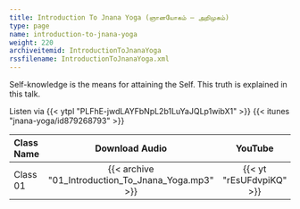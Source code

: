 ```yaml
---
title: Introduction To Jnana Yoga (ஞானயோகம் – அறிமுகம்)
type: page
name: introduction-to-jnana-yoga
weight: 220
archiveitemid: IntroductionToJnanaYoga
rssfilename: IntroductionToJnanaYoga.xml
---
```


Self-knowledge is the means for attaining the Self. This truth is explained in this talk.

Listen via {{< ytpl "PLFhE-jwdLAYFbNpL2b1LuYaJQLp1wibX1" >}} {{< itunes "jnana-yoga/id879268793" >}}

Class Name | Download Audio | YouTube
:---|:---:|:---:
Class 01 | {{< archive "01_Introduction_To_Jnana_Yoga.mp3" >}} | {{< yt "rEsUFdvpiKQ" >}}
